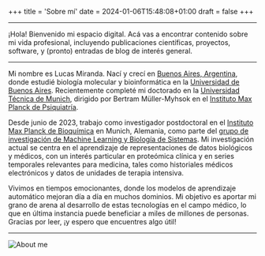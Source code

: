 +++
title = 'Sobre mí'
date = 2024-01-06T15:48:08+01:00
draft = false
+++

---

¡Hola! Bienvenido mi espacio digital. Acá vas a encontrar contenido sobre mi vida profesional, incluyendo publicaciones científicas, proyectos, software, y (pronto) entradas de blog de interés general.

---

Mi nombre es Lucas Miranda. Nací y crecí en [Buenos Aires, Argentina](https://www.youtube.com/watch?v=Pb9Hv9lw5Tw), donde estudié biología molecular y bioinformática en la [Universidad de Buenos Aires](https://www.uba.ar/). Recientemente completé mi doctorado en la [Universidad Técnica de Munich](https://www.tum.de/en/), dirigido por Bertram Müller-Myhsok en el [Instituto Max Planck de Psiquiatría](https://www.psych.mpg.de/1495975/mueller_myhsok).

Desde junio de 2023, trabajo como investigador postdoctoral en el [Instituto Max Planck de Bioquímica](https://www.biochem.mpg.de/en) en Munich, Alemania, como parte del [grupo de investigación de Machine Learning y Biología de Sistemas](https://www.biochem.mpg.de/borgwardt). Mi investigación actual se centra en el aprendizaje de representaciones de datos biológicos y médicos, con un interés particular en proteómica clínica y en series temporales relevantes para medicina, tales como historiales médicos electrónicos y datos de unidades de terapia intensiva.

Vivimos en tiempos emocionantes, donde los modelos de aprendizaje automático mejoran día a día en muchos dominios. Mi objetivo es aportar mi grano de arena al desarrollo de estas tecnologías en el campo médico, lo que en última instancia puede beneficiar a miles de millones de personas. Gracias por leer, ¡y espero que encuentres algo útil!

---

![About me](../../cover.jpeg)